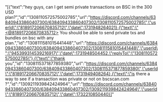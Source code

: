 "[{\"text\":\"hey guys, can I get semi private transactions on BSC in the 300 USD plan?\",\"id\":\"1308110572575002785\",\"url\":\"https://discord.com/channels/638409433860407300/638409433860407302/1308110572575002785\",\"userId\":\"818917206670835712\",\"date\":1731948264021},{\"text\":\"<@818917206670835712> You should be able to send private txs and bundles on bsc with any plan.\",\"id\":\"1308111581015441448\",\"url\":\"https://discord.com/channels/638409433860407300/638409433860407302/1308111581015441448\",\"userId\":\"945399314539216917\",\"date\":1731948504452,\"replyTo\":\"1308110572575002785\"},{\"text\":\"thank you\",\"id\":\"1308115371877859380\",\"url\":\"https://discord.com/channels/638409433860407300/638409433860407302/1308115371877859380\",\"userId\":\"818917206670835712\",\"date\":1731949408264},{\"text\":\"is there a way to see if a transaction was private or not on bscscan.com ?\",\"id\":\"1309211939842424964\",\"url\":\"https://discord.com/channels/638409433860407300/638409433860407302/1309211939842424964\",\"userId\":\"818917206670835712\",\"date\":1732210850440}]"